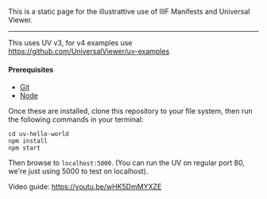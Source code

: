 This is a static page for the illustrattive use of IIIF Manifests and Universal Viewer.

---

This uses UV v3, for v4 examples use https://github.com/UniversalViewer/uv-examples

#### Prerequisites

- [Git](https://git-scm.com/)
- [Node](https://nodejs.org/)

Once these are installed, clone this repository to your file system, then run the following commands in your terminal:

```
cd uv-hello-world
npm install
npm start
```

Then browse to `localhost:5000`. (You can run the UV on regular port 80, we're just using 5000 to test on localhost).

Video guide: https://youtu.be/wHK5DmMYXZE
